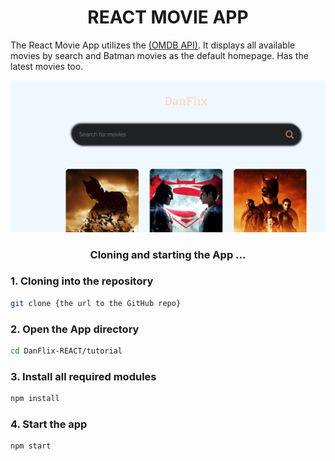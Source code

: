 <h1 align = "center">REACT MOVIE APP</h1>
<p>The React Movie App utilizes the <a href="'http://www.omdbapi.com?">(OMDB API)</a>. It displays all available movies by search and Batman movies as the default homepage. Has the latest movies too.</p>

<img src="./tutorial/src/DanFlix.png" alt="homepage"></img>

<h3 align="center">Cloning and starting the App ...</h3>


<h3>1. Cloning into the repository</h3>

```bash
git clone {the url to the GitHub repo}
```
<h3>2. Open the App directory</h3>

```bash
cd DanFlix-REACT/tutorial
```

<h3>3. Install all required modules</h3>

```bash
npm install
```

<h3>4. Start the app</h3>

```bash
npm start
```
